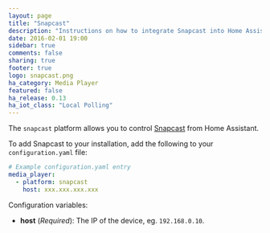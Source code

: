 ```yaml
---
layout: page
title: "Snapcast"
description: "Instructions on how to integrate Snapcast into Home Assistant."
date: 2016-02-01 19:00
sidebar: true
comments: false
sharing: true
footer: true
logo: snapcast.png
ha_category: Media Player
featured: false
ha_release: 0.13
ha_iot_class: "Local Polling"
---
```


The `snapcast` platform allows you to control [Snapcast](https://github.com/badaix/snapcast) from Home Assistant.

To add Snapcast to your installation, add the following to your `configuration.yaml` file:

```yaml
# Example configuration.yaml entry
media_player:
  - platform: snapcast
    host: xxx.xxx.xxx.xxx
```

Configuration variables:

- **host** (*Required*): The IP of the device, eg. `192.168.0.10`.
